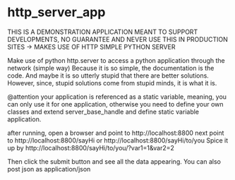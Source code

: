 
# http_server_app

THIS IS A DEMONSTRATION APPLICATION MEANT TO SUPPORT DEVELOPMENTS, NO GUARANTEE AND NEVER USE THIS IN PRODUCTION SITES -> MAKES USE OF HTTP SIMPLE PYTHON SERVER

Make use of python http.server to access a python application through the network (simple way)
Because it is so simple, the documentation is the code.
And maybe it is so utterly stupid that there are better solutions.
However, since, stupid solutions come from stupid minds, it is what it is.

@attention your application is referenced as a static variable, meaning, you can only use it for one application, otherwise you need to define your own classes and extend server_base_handle and define static variable application. 

after running, open a browser and point to http://localhost:8800
next point to 
http://localhost:8800/sayHi 
or 
http://localhost:8800/sayHi/to/you
Spice it up by
http://localhost:8800/sayHi/to/you/?var1=1&var2=2

Then click the submit button and see all the data appearing.
You can also post json as application/json


